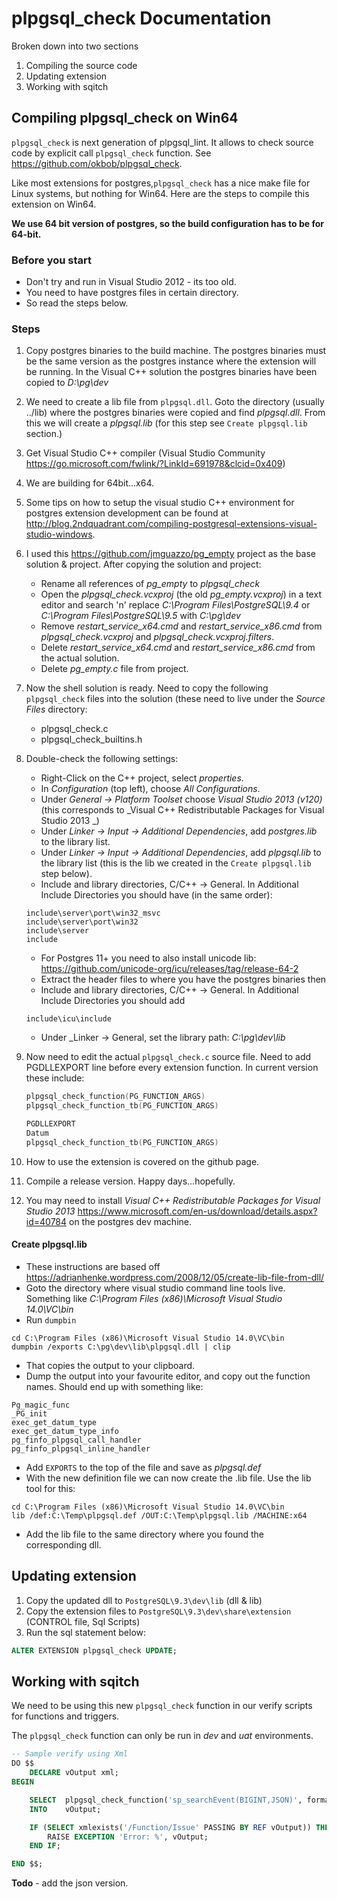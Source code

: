 # plpgsql_check Documentation
Broken down into two sections
 1. Compiling the source code
 1. Updating extension
 1. Working with sqitch

## Compiling plpgsql_check on Win64

`plpgsql_check` is next generation of plpgsql_lint. It allows to check source code by explicit call `plpgsql_check` 
function. See <https://github.com/okbob/plpgsql_check>.

Like most extensions for postgres,`plpgsql_check` has a nice make file for Linux systems,
but nothing for Win64. Here are the steps to compile this extension on Win64.

**We use 64 bit version of postgres, so the build configuration has to be for 64-bit.**

### Before you start
* Don't try and run in Visual Studio 2012 - its too old.
* You need to have postgres files in certain directory.
* So read the steps below.

### Steps

1. Copy postgres binaries to the build machine. The postgres binaries must be the same version as the postgres instance where
the extension will be running. In the Visual C++ solution the postgres binaries have been copied to _D:\pg\dev_
1. We need to create a lib file from `plpgsql.dll`. Goto the directory (usually ../lib) where the postgres binaries were copied and find _plpgsql.dll_. From this we will create a _plpgsql.lib_ 
(for this step see `Create plpgsql.lib` section.)
1. Get Visual Studio C++ compiler (Visual Studio Community <https://go.microsoft.com/fwlink/?LinkId=691978&clcid=0x409>)
1. We are building for 64bit...x64.
1. Some tips on how to setup the visual studio C++ environment for postgres 
extension development can be found at <http://blog.2ndquadrant.com/compiling-postgresql-extensions-visual-studio-windows>.
1. I used this <https://github.com/jmguazzo/pg_empty> project as the base solution & project. After copying the solution and project:
    * Rename all references of _pg_empty_ to _plpgsql_check_
    * Open the _plpgsql_check.vcxproj_ (the old _pg_empty.vcxproj_) in a text editor and search 'n' replace _C:\Program Files\PostgreSQL\9.4_ or 
    _C:\Program Files\PostgreSQL\9.5_ with _C:\pg\dev_
    * Remove _restart_service_x64.cmd_ and _restart_service_x86.cmd_ from _plpgsql_check.vcxproj_ and _plpgsql_check.vcxproj.filters_.
    * Delete _restart_service_x64.cmd_ and _restart_service_x86.cmd_ from the actual solution.
    * Delete _pg_empty.c_ file from project.
1. Now the shell solution is ready. Need to copy the following `plpgsql_check` files into the solution (these need to live under the _Source Files_ directory:
    * plpgsql_check.c
    * plpgsql_check_builtins.h
1. Double-check the following settings:
    * Right-Click on the C++ project, select _properties_.
    * In _Configuration_ (top left), choose _All Configurations_.
    * Under _General -> Platform Toolset_ choose _Visual Studio 2013 (v120)_ (this corresponds to _Visual C++ Redistributable Packages for Visual Studio 2013
_)
    * Under _Linker -> Input -> Additional Dependencies_, add _postgres.lib_ to the library list.
    * Under _Linker -> Input -> Additional Dependencies_, add _plpgsql.lib_ to the library list 
    (this is the lib we created in the `Create plpgsql.lib` step below).
    * Include and library directories, C/C++ -> General. In Additional Include Directories you should have 
    (in the same order):
    ```text
    include\server\port\win32_msvc
    include\server\port\win32
    include\server
    include
    ```
    * For Postgres 11+ you need to also install unicode lib: https://github.com/unicode-org/icu/releases/tag/release-64-2
    * Extract the header files to where you have the postgres binaries then
    * Include and library directories, C/C++ -> General. In Additional Include Directories you should add 
    ```
    include\icu\include
    ```

    * Under _Linker -> General, set the library path: _C:\pg\dev\lib_
1. Now need to edit the actual `plpgsql_check.c` source file. Need to add PGDLLEXPORT line before every extension function. 
In current version these include:
    ```c
    plpgsql_check_function(PG_FUNCTION_ARGS)
    plpgsql_check_function_tb(PG_FUNCTION_ARGS)
    ```
    ```c
    PGDLLEXPORT
    Datum
    plpgsql_check_function_tb(PG_FUNCTION_ARGS)
    ```
1. How to use the extension is covered on the github page.
1. Compile a release version. Happy days...hopefully.
1. You may need to install _Visual C++ Redistributable Packages for Visual Studio 2013_ 
<https://www.microsoft.com/en-us/download/details.aspx?id=40784> on the postgres dev machine.

#### Create plpgsql.lib
* These instructions are based off <https://adrianhenke.wordpress.com/2008/12/05/create-lib-file-from-dll/>
* Goto the directory where visual studio command line tools live. Something like 
_C:\Program Files (x86)\Microsoft Visual Studio 14.0\VC\bin_
* Run `dumpbin`
```shell
cd C:\Program Files (x86)\Microsoft Visual Studio 14.0\VC\bin
dumpbin /exports C:\pg\dev\lib\plpgsql.dll | clip
```
* That copies the output to your clipboard.
* Dump the output into your favourite editor, and copy out the function names. Should end up with something like:
```text
Pg_magic_func
_PG_init
exec_get_datum_type
exec_get_datum_type_info
pg_finfo_plpgsql_call_handler
pg_finfo_plpgsql_inline_handler
```
* Add `EXPORTS` to the top of the file and save as _plpgsql.def_
* With the new definition file we can now create the .lib file. Use the lib tool for this:
```shell
cd C:\Program Files (x86)\Microsoft Visual Studio 14.0\VC\bin
lib /def:C:\Temp\plpgsql.def /OUT:C:\Temp\plpgsql.lib /MACHINE:x64
```
* Add the lib file to the same directory where you found the corresponding dll.

## Updating extension
1. Copy the updated dll to `PostgreSQL\9.3\dev\lib` (dll & lib)
1. Copy the extension files to `PostgreSQL\9.3\dev\share\extension` (CONTROL file, Sql Scripts)
1. Run the sql statement below:
```sql
ALTER EXTENSION plpgsql_check UPDATE;
```

## Working with sqitch

We need to be using this new `plpgsql_check` function in our verify scripts for functions and triggers.

The `plpgsql_check` function can only be run in _dev_ and _uat_ environments.


```sql
-- Sample verify using Xml
DO $$
    DECLARE vOutput xml;
BEGIN

    SELECT  plpgsql_check_function('sp_searchEvent(BIGINT,JSON)', format:='xml')::xml
    INTO    vOutput;

    IF (SELECT xmlexists('/Function/Issue' PASSING BY REF vOutput)) THEN
        RAISE EXCEPTION 'Error: %', vOutput;
    END IF;

END $$;
```

**Todo** - add the json version.




